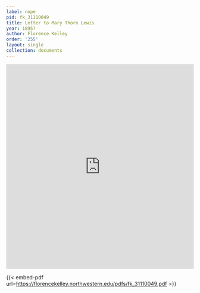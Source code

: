 ```yaml
---
label: nope
pid: fk_31110049
title: Letter to Mary Thorn Lewis
year: 1895?
author: Florence Kelley
order: '255'
layout: single
collection: documents
---
```

<iframe src="https://northwestern.app.box.com/embed/s/xgh4996d9osejsopi0im60e0rfnmmhpm?sortColumn=date&view=list" width="100%" height="550" frameborder="0" allowfullscreen webkitallowfullscreen msallowfullscreen></iframe>


{{< embed-pdf url=https://florencekelley.northwestern.edu/pdfs/fk_31110049.pdf >}}
